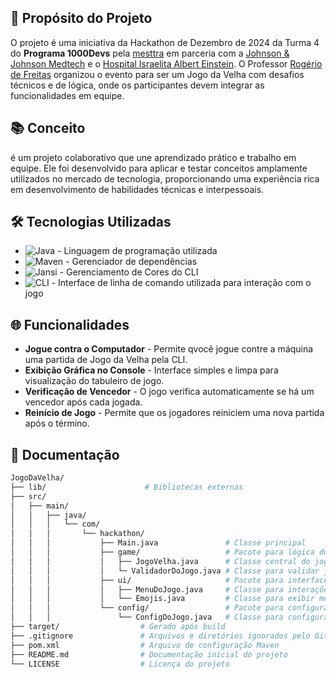 ## 🎯 Propósito do Projeto

O projeto é uma iniciativa da Hackathon de Dezembro de 2024 da Turma 4 do **Programa 1000Devs** pela [mesttra](https://www.mesttra.com/) em parceria com a [Johnson & Johnson Medtech](https://www.jnjmedtech.com/pt-br) e o [Hospital Israelita Albert Einstein](https://www.einstein.br/n/). O Professor [Rogério de Freitas](https://www.linkedin.com/in/rogerio-freitas-ribeiro-690a9712/) organizou o evento para ser um Jogo da Velha com desafios técnicos e de lógica, onde os participantes devem integrar as funcionalidades em equipe.

## 📚 Conceito
é um projeto colaborativo que une aprendizado prático e trabalho em equipe. Ele foi desenvolvido para aplicar e testar conceitos amplamente utilizados no mercado de tecnologia, proporcionando uma experiência rica em desenvolvimento de habilidades técnicas e interpessoais.

## 🛠️ Tecnologias Utilizadas

- ![Java](https://img.shields.io/badge/Java-21-red) - Linguagem de programação utilizada
- ![Maven](https://img.shields.io/badge/Maven-4.0-blue) - Gerenciador de dependências
- ![Jansi](https://img.shields.io/badge/Jansi-2.4.1-white) - Gerenciamento de Cores do CLI
- ![CLI](https://img.shields.io/badge/CLI-Interface-Informática) - Interface de linha de comando utilizada para interação com o jogo


## 🌐 Funcionalidades
- **Jogue contra o Computador** - Permite qvocê jogue contre a máquina uma partida de Jogo da Velha pela CLI.
- **Exibição Gráfica no Console** - Interface simples e limpa para visualização do tabuleiro de jogo.
- **Verificação de Vencedor** - O jogo verifica automaticamente se há um vencedor após cada jogada.
- **Reinício de Jogo** - Permite que os jogadores reiniciem uma nova partida após o término.

## 📓 Documentação
```bash
JogoDaVelha/
├── lib/                      # Bibliotecas externas
├── src/
│   ├── main/
│   │   ├── java/
│   │   │   └── com/
│   │   │       └── hackathon/
│   │   │           ├── Main.java               # Classe principal
│   │   │           ├── game/                   # Pacote para lógica do jogo
│   │   │           │   ├── JogoVelha.java      # Classe central do jogo
│   │   │           │   └─ ValidadorDoJogo.java # Classe para validar jogadas
│   │   │           ├── ui/                     # Pacote para interface do usuário
│   │   │           │   ├── MenuDoJogo.java     # Classe para interações no console
│   │   │           │   └── Emojis.java         # Classe para exibir mensagens personalizadas
│   │   │           └── config/                 # Pacote para configuração
│   │   │               └── ConfigDoJogo.java   # Classe para configuração de jogo
├── target/                  # Gerado após build
├── .gitignore               # Arquivos e diretórios ignorados pelo Git
├── pom.xml                  # Arquivo de configuração Maven
├── README.md                # Documentação inicial do projeto
└── LICENSE                  # Licença do projeto
```
